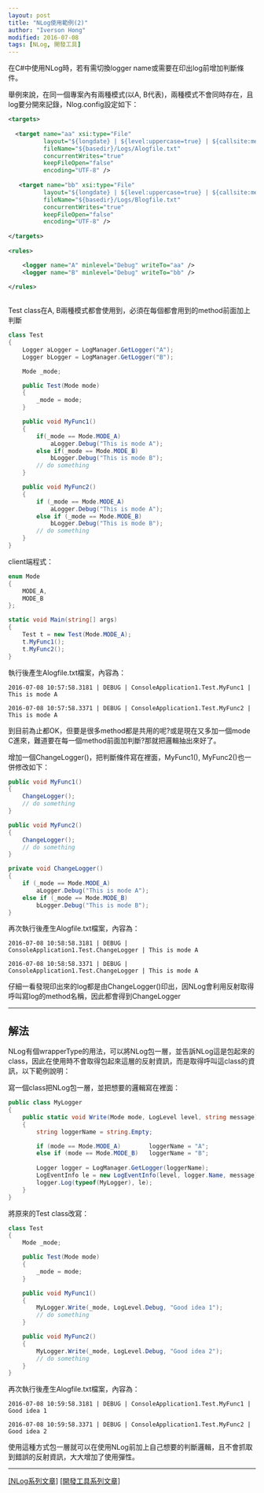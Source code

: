 ```yaml
---
layout: post
title: "NLog使用範例(2)"
author: "Iverson Hong"
modified: 2016-07-08
tags: [NLog, 開發工具]
---
```


在C#中使用NLog時，若有需切換logger name或需要在印出log前增加判斷條件。

舉例來說，在同一個專案內有兩種模式(以A, B代表)，兩種模式不會同時存在，且log要分開來記錄，Nlog.config設定如下：

~~~xml
<targets>
    
  <target name="aa" xsi:type="File"
          layout="${longdate} | ${level:uppercase=true} | ${callsite:methodName=true} | ${message} ${onexception:${newline}${exception:format=tostring}} ${newline}"
          fileName="${basedir}/Logs/Alogfile.txt"
          concurrentWrites="true"
          keepFileOpen="false"
          encoding="UTF-8" />
    
   <target name="bb" xsi:type="File"
          layout="${longdate} | ${level:uppercase=true} | ${callsite:methodName=true} | ${message} ${onexception:${newline}${exception:format=tostring}} ${newline}"
          fileName="${basedir}/Logs/Blogfile.txt"
          concurrentWrites="true"
          keepFileOpen="false"
          encoding="UTF-8" />
    
</targets>
  
<rules>

    <logger name="A" minlevel="Debug" writeTo="aa" />
    <logger name="B" minlevel="Debug" writeTo="bb" />
    
</rules>
  
~~~

Test class在A, B兩種模式都會使用到，必須在每個都會用到的method前面加上判斷

~~~csharp
class Test
{
    Logger aLogger = LogManager.GetLogger("A");
    Logger bLogger = LogManager.GetLogger("B");

    Mode _mode;

    public Test(Mode mode)
    {
        _mode = mode;
    }

    public void MyFunc1()
    {
        if(_mode == Mode.MODE_A)
            aLogger.Debug("This is mode A");
        else if(_mode == Mode.MODE_B)
            bLogger.Debug("This is mode B");
        // do something 
    }

    public void MyFunc2()
    {
        if (_mode == Mode.MODE_A)
            aLogger.Debug("This is mode A");
        else if (_mode == Mode.MODE_B)
            bLogger.Debug("This is mode B");
        // do something 
    }
}
~~~

client端程式：

~~~csharp
enum Mode
{
    MODE_A,
    MODE_B
};

static void Main(string[] args)
{
    Test t = new Test(Mode.MODE_A);
    t.MyFunc1();
    t.MyFunc2();
}
~~~

執行後產生Alogfile.txt檔案，內容為：

    2016-07-08 10:57:58.3181 | DEBUG | ConsoleApplication1.Test.MyFunc1 | This is mode A  
    
    2016-07-08 10:57:58.3371 | DEBUG | ConsoleApplication1.Test.MyFunc2 | This is mode A  

到目前為止都OK，但要是很多method都是共用的呢?或是現在又多加一個mode C進來，難道要在每一個method前面加判斷?那就把邏輯抽出來好了。

增加一個ChangeLogger()，把判斷條件寫在裡面，MyFunc1(), MyFunc2()也一併修改如下：

~~~csharp
public void MyFunc1()
{
    ChangeLogger();
    // do something 
}

public void MyFunc2()
{
    ChangeLogger();
    // do something 
}

private void ChangeLogger()
{
    if (_mode == Mode.MODE_A)
        aLogger.Debug("This is mode A");
    else if (_mode == Mode.MODE_B)
        bLogger.Debug("This is mode B");
}
~~~

再次執行後產生Alogfile.txt檔案，內容為：
    
    2016-07-08 10:58:58.3181 | DEBUG | ConsoleApplication1.Test.ChangeLogger | This is mode A  
    
    2016-07-08 10:58:58.3371 | DEBUG | ConsoleApplication1.Test.ChangeLogger | This is mode A  

仔細一看發現印出來的log都是由ChangeLogger()印出，因NLog會利用反射取得呼叫寫log的method名稱，因此都會得到ChangeLogger

----------

## 解法 ##

NLog有個wrapperType的用法，可以將NLog包一層，並告訴NLog這是包起來的class，因此在使用時不會取得包起來這層的反射資訊，而是取得呼叫這class的資訊，以下範例說明：

寫一個class把NLog包一層，並把想要的邏輯寫在裡面：

~~~csharp
public class MyLogger
{
    public static void Write(Mode mode, LogLevel level, string message)
    {
        string loggerName = string.Empty;

        if (mode == Mode.MODE_A)        loggerName = "A";
        else if (mode == Mode.MODE_B)   loggerName = "B";
                
        Logger logger = LogManager.GetLogger(loggerName);
        LogEventInfo le = new LogEventInfo(level, logger.Name, message);
        logger.Log(typeof(MyLogger), le);
    }
}
~~~

將原來的Test class改寫：

~~~csharp
class Test
{
    Mode _mode;

    public Test(Mode mode)
    {
        _mode = mode;
    }

    public void MyFunc1()
    {
        MyLogger.Write(_mode, LogLevel.Debug, "Good idea 1");
        // do something 
    }

    public void MyFunc2()
    {
        MyLogger.Write(_mode, LogLevel.Debug, "Good idea 2");
        // do something 
    }
}
~~~

再次執行後產生Alogfile.txt檔案，內容為：

    2016-07-08 10:59:58.3181 | DEBUG | ConsoleApplication1.Test.MyFunc1 | Good idea 1  
    
    2016-07-08 10:59:58.3371 | DEBUG | ConsoleApplication1.Test.MyFunc2 | Good idea 2  

使用這種方式包一層就可以在使用NLog前加上自己想要的判斷邏輯，且不會抓取到錯誤的反射資訊，大大增加了使用彈性。

----------

[[NLog系列文章]](http://iverson127.github.io/tags/#NLog)
[[開發工具系列文章]](http://iverson127.github.io/tags/#開發工具)
